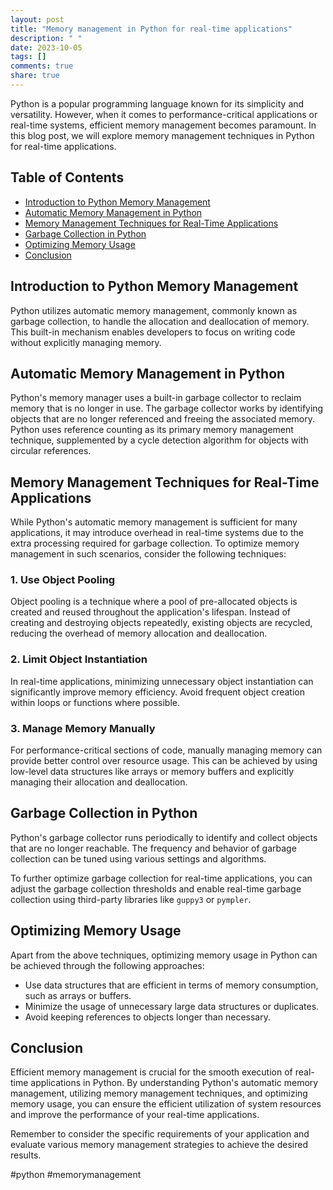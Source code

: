 ```yaml
---
layout: post
title: "Memory management in Python for real-time applications"
description: " "
date: 2023-10-05
tags: []
comments: true
share: true
---
```


Python is a popular programming language known for its simplicity and versatility. However, when it comes to performance-critical applications or real-time systems, efficient memory management becomes paramount. In this blog post, we will explore memory management techniques in Python for real-time applications.

## Table of Contents
- [Introduction to Python Memory Management](#introduction-to-python-memory-management)
- [Automatic Memory Management in Python](#automatic-memory-management-in-python)
- [Memory Management Techniques for Real-Time Applications](#memory-management-techniques-for-real-time-applications)
- [Garbage Collection in Python](#garbage-collection-in-python)
- [Optimizing Memory Usage](#optimizing-memory-usage)
- [Conclusion](#conclusion)

## Introduction to Python Memory Management

Python utilizes automatic memory management, commonly known as garbage collection, to handle the allocation and deallocation of memory. This built-in mechanism enables developers to focus on writing code without explicitly managing memory.

## Automatic Memory Management in Python

Python's memory manager uses a built-in garbage collector to reclaim memory that is no longer in use. The garbage collector works by identifying objects that are no longer referenced and freeing the associated memory. Python uses reference counting as its primary memory management technique, supplemented by a cycle detection algorithm for objects with circular references.

## Memory Management Techniques for Real-Time Applications

While Python's automatic memory management is sufficient for many applications, it may introduce overhead in real-time systems due to the extra processing required for garbage collection. To optimize memory management in such scenarios, consider the following techniques:

### 1. Use Object Pooling

Object pooling is a technique where a pool of pre-allocated objects is created and reused throughout the application's lifespan. Instead of creating and destroying objects repeatedly, existing objects are recycled, reducing the overhead of memory allocation and deallocation.

### 2. Limit Object Instantiation

In real-time applications, minimizing unnecessary object instantiation can significantly improve memory efficiency. Avoid frequent object creation within loops or functions where possible.

### 3. Manage Memory Manually

For performance-critical sections of code, manually managing memory can provide better control over resource usage. This can be achieved by using low-level data structures like arrays or memory buffers and explicitly managing their allocation and deallocation.

## Garbage Collection in Python

Python's garbage collector runs periodically to identify and collect objects that are no longer reachable. The frequency and behavior of garbage collection can be tuned using various settings and algorithms.

To further optimize garbage collection for real-time applications, you can adjust the garbage collection thresholds and enable real-time garbage collection using third-party libraries like `guppy3` or `pympler`.

## Optimizing Memory Usage

Apart from the above techniques, optimizing memory usage in Python can be achieved through the following approaches:

- Use data structures that are efficient in terms of memory consumption, such as arrays or buffers.
- Minimize the usage of unnecessary large data structures or duplicates.
- Avoid keeping references to objects longer than necessary.

## Conclusion

Efficient memory management is crucial for the smooth execution of real-time applications in Python. By understanding Python's automatic memory management, utilizing memory management techniques, and optimizing memory usage, you can ensure the efficient utilization of system resources and improve the performance of your real-time applications.

Remember to consider the specific requirements of your application and evaluate various memory management strategies to achieve the desired results.

#python #memorymanagement